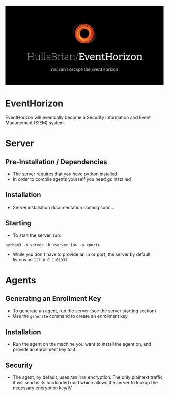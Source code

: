 ![Logo](assets/EventHorizon.svg)
# EventHorizon
EventHorizon will eventually become a Security Information and Event Management (SIEM) system.

# Server
## Pre-Installation / Dependencies
- The server requires that you have python installed
- In order to compile agents yourself you need go installed

## Installation
- Server installation documentation coming soon...
## Starting
- To start the server, run:
```
python3 -m server -h <server ip> -p <port>
```
- While you don't have to provide an ip or port, the server by default listens on `127.0.0.1:61337`

# Agents
## Generating an Enrollment Key
- To generate an agent, run the server (see the server starting section)
- Use the `generate` command to create an enrollment key
## Installation
- Run the agent on the machine you want to install the agent on, and provide an enrollment key to it.
## Security
- The agent, by default, uses `AES-256` encryption. The only plaintext traffic it will send is its hardcoded uuid which allows the server to lookup the necessary encryption key/IV

